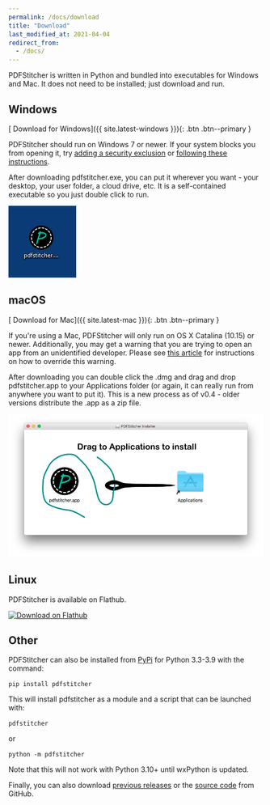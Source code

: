 ```yaml
---
permalink: /docs/download
title: "Download"
last_modified_at: 2021-04-04
redirect_from:
  - /docs/
---
```


PDFStitcher is written in Python and bundled into executables for Windows and Mac. It does not need to be installed; just download and run.

## Windows
[<i class='fas fa-download'></i> Download for Windows]({{ site.latest-windows }}){: .btn .btn--primary }

PDFStitcher should run on Windows 7 or newer. If your system blocks you from opening it, try [adding a security exclusion](https://support.microsoft.com/en-us/windows/add-an-exclusion-to-windows-security-811816c0-4dfd-af4a-47e4-c301afe13b26) or [following these instructions](https://www.windowscentral.com/how-fix-app-has-been-blocked-your-protection-windows-10).

After downloading pdfstitcher.exe, you can put it wherever you want - your desktop, your user folder, a cloud drive, etc. It is a self-contained executable so you just double click to run.

![windows desktop icon](/assets/images/windows-desktop.png)

## macOS
[<i class='fas fa-download'></i> Download for Mac]({{ site.latest-mac }}){: .btn .btn--primary }

If you're using a Mac, PDFStitcher will only run on OS X Catalina (10.15) or newer. Additionally, you may get a warning that you are trying to open an app from an unidentified developer. Please see [this article](https://support.apple.com/guide/mac-help/mh40616) for instructions on how to override this warning.

After downloading you can double click the .dmg and drag and drop pdfstitcher.app to your Applications folder (or again, it can really run from anywhere you want to put it). This is a new process as of v0.4 - older versions distribute the .app as a zip file.

![mac installer dmg](/assets/images/mac-install.png)

## Linux
PDFStitcher is available on Flathub. 

<a href='https://flathub.org/apps/details/com.github.cfcurtis.pdfstitcher'><img width='120' alt='Download on Flathub' src='https://flathub.org/assets/badges/flathub-badge-en.svg'/></a>

## Other
PDFStitcher can also be installed from [PyPi](https://pypi.org/project/pdfstitcher/) for Python 3.3-3.9 with the command:

```
pip install pdfstitcher
```

This will install pdfstitcher as a module and a script that can be launched with:

```
pdfstitcher
```

or 

```
python -m pdfstitcher
```

Note that this will not work with Python 3.10+ until wxPython is updated.

Finally, you can also download [previous releases](https://github.com/cfcurtis/pdfstitcher/releases) or the [source code](https://github.com/cfcurtis/pdfstitcher) from GitHub.
